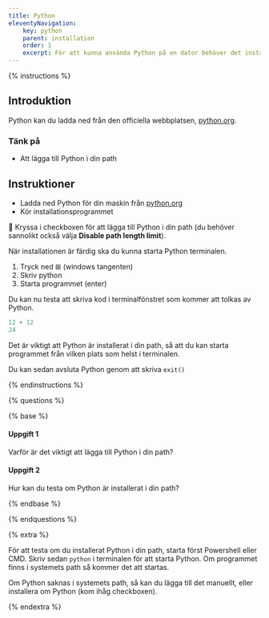 ```yaml
---
title: Python
eleventyNavigation:
    key: python
    parent: installation
    order: 1
    excerpt: För att kunna använda Python på en dator behöver det installeras.
---
```


{% instructions %}

## Introduktion

Python kan du ladda ned från den officiella webbplatsen, [python.org](https://www.python.org).

### Tänk på

-   Att lägga till Python i din path

## Instruktioner

-   Ladda ned Python för din maskin från [python.org](https://www.python.org)
-   Kör installationsprogrammet

🛑 Kryssa i checkboxen för att lägga till Python i din path (du behöver sannolikt också välja **Disable path length limit**).

När installationen är färdig ska du kunna starta Python terminalen.

1. Tryck ned ⊞ (windows tangenten)
2. Skriv python
3. Starta programmet (enter)

Du kan nu testa att skriva kod i terminalfönstret som kommer att tolkas av Python.

```python
12 + 12
24
```

Det är viktigt att Python är installerat i din path, så att du kan starta programmet från vilken plats som helst i terminalen.


Du kan sedan avsluta Python genom att skriva `exit()`

{% endinstructions %}

{% questions %}

{% base %}

#### Uppgift 1

Varför är det viktigt att lägga till Python i din path?

#### Uppgift 2

Hur kan du testa om Python är installerat i din path?

{% endbase %}

{% endquestions %}

{% extra %}

 För att testa om du installerat Python i din path, starta först Powershell eller CMD.
Skriv sedan `python` i terminalen för att starta Python. Om programmet finns i systemets path så kommer det att startas.

Om Python saknas i systemets path, så kan du lägga till det manuellt, eller installera om Python (kom ihåg checkboxen).

{% endextra %}